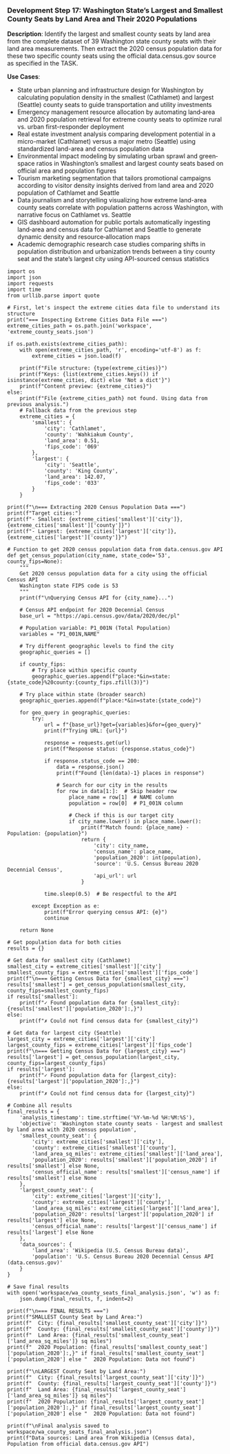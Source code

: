 ### Development Step 17: Washington State’s Largest and Smallest County Seats by Land Area and Their 2020 Populations

**Description**: Identify the largest and smallest county seats by land area from the complete dataset of 39 Washington state county seats with their land area measurements. Then extract the 2020 census population data for these two specific county seats using the official data.census.gov source as specified in the TASK.

**Use Cases**:
- State urban planning and infrastructure design for Washington by calculating population density in the smallest (Cathlamet) and largest (Seattle) county seats to guide transportation and utility investments
- Emergency management resource allocation by automating land‐area and 2020 population retrieval for extreme county seats to optimize rural vs. urban first-responder deployment
- Real estate investment analysis comparing development potential in a micro-market (Cathlamet) versus a major metro (Seattle) using standardized land-area and census population data
- Environmental impact modeling by simulating urban sprawl and green‐space ratios in Washington’s smallest and largest county seats based on official area and population figures
- Tourism marketing segmentation that tailors promotional campaigns according to visitor density insights derived from land area and 2020 population of Cathlamet and Seattle
- Data journalism and storytelling visualizing how extreme land-area county seats correlate with population patterns across Washington, with narrative focus on Cathlamet vs. Seattle
- GIS dashboard automation for public portals automatically ingesting land‐area and census data for Cathlamet and Seattle to generate dynamic density and resource‐allocation maps
- Academic demographic research case studies comparing shifts in population distribution and urbanization trends between a tiny county seat and the state’s largest city using API-sourced census statistics

```
import os
import json
import requests
import time
from urllib.parse import quote

# First, let's inspect the extreme cities data file to understand its structure
print("=== Inspecting Extreme Cities Data File ===")
extreme_cities_path = os.path.join('workspace', 'extreme_county_seats.json')

if os.path.exists(extreme_cities_path):
    with open(extreme_cities_path, 'r', encoding='utf-8') as f:
        extreme_cities = json.load(f)
    
    print(f"File structure: {type(extreme_cities)}")
    print(f"Keys: {list(extreme_cities.keys()) if isinstance(extreme_cities, dict) else 'Not a dict'}")
    print(f"Content preview: {extreme_cities}")
else:
    print(f"File {extreme_cities_path} not found. Using data from previous analysis.")
    # Fallback data from the previous step
    extreme_cities = {
        'smallest': {
            'city': 'Cathlamet',
            'county': 'Wahkiakum County',
            'land_area': 0.51,
            'fips_code': '069'
        },
        'largest': {
            'city': 'Seattle',
            'county': 'King County',
            'land_area': 142.07,
            'fips_code': '033'
        }
    }

print(f"\n=== Extracting 2020 Census Population Data ===")
print(f"Target cities:")
print(f"- Smallest: {extreme_cities['smallest']['city']}, {extreme_cities['smallest']['county']}")
print(f"- Largest: {extreme_cities['largest']['city']}, {extreme_cities['largest']['county']}")

# Function to get 2020 census population data from data.census.gov API
def get_census_population(city_name, state_code='53', county_fips=None):
    """
    Get 2020 census population data for a city using the official Census API
    Washington state FIPS code is 53
    """
    print(f"\nQuerying Census API for {city_name}...")
    
    # Census API endpoint for 2020 Decennial Census
    base_url = "https://api.census.gov/data/2020/dec/pl"
    
    # Population variable: P1_001N (Total Population)
    variables = "P1_001N,NAME"
    
    # Try different geographic levels to find the city
    geographic_queries = []
    
    if county_fips:
        # Try place within specific county
        geographic_queries.append(f"place:*&in=state:{state_code}%20county:{county_fips.zfill(3)}")
    
    # Try place within state (broader search)
    geographic_queries.append(f"place:*&in=state:{state_code}")
    
    for geo_query in geographic_queries:
        try:
            url = f"{base_url}?get={variables}&for={geo_query}"
            print(f"Trying URL: {url}")
            
            response = requests.get(url)
            print(f"Response status: {response.status_code}")
            
            if response.status_code == 200:
                data = response.json()
                print(f"Found {len(data)-1} places in response")
                
                # Search for our city in the results
                for row in data[1:]:  # Skip header row
                    place_name = row[1]  # NAME column
                    population = row[0]  # P1_001N column
                    
                    # Check if this is our target city
                    if city_name.lower() in place_name.lower():
                        print(f"Match found: {place_name} - Population: {population}")
                        return {
                            'city': city_name,
                            'census_name': place_name,
                            'population_2020': int(population),
                            'source': 'U.S. Census Bureau 2020 Decennial Census',
                            'api_url': url
                        }
                        
            time.sleep(0.5)  # Be respectful to the API
            
        except Exception as e:
            print(f"Error querying census API: {e}")
            continue
    
    return None

# Get population data for both cities
results = {}

# Get data for smallest city (Cathlamet)
smallest_city = extreme_cities['smallest']['city']
smallest_county_fips = extreme_cities['smallest']['fips_code']
print(f"\n=== Getting Census Data for {smallest_city} ===")
results['smallest'] = get_census_population(smallest_city, county_fips=smallest_county_fips)
if results['smallest']:
    print(f"✓ Found population data for {smallest_city}: {results['smallest']['population_2020']:,}")
else:
    print(f"✗ Could not find census data for {smallest_city}")

# Get data for largest city (Seattle)
largest_city = extreme_cities['largest']['city']
largest_county_fips = extreme_cities['largest']['fips_code']
print(f"\n=== Getting Census Data for {largest_city} ===")
results['largest'] = get_census_population(largest_city, county_fips=largest_county_fips)
if results['largest']:
    print(f"✓ Found population data for {largest_city}: {results['largest']['population_2020']:,}")
else:
    print(f"✗ Could not find census data for {largest_city}")

# Combine all results
final_results = {
    'analysis_timestamp': time.strftime('%Y-%m-%d %H:%M:%S'),
    'objective': 'Washington state county seats - largest and smallest by land area with 2020 census population',
    'smallest_county_seat': {
        'city': extreme_cities['smallest']['city'],
        'county': extreme_cities['smallest']['county'],
        'land_area_sq_miles': extreme_cities['smallest']['land_area'],
        'population_2020': results['smallest']['population_2020'] if results['smallest'] else None,
        'census_official_name': results['smallest']['census_name'] if results['smallest'] else None
    },
    'largest_county_seat': {
        'city': extreme_cities['largest']['city'],
        'county': extreme_cities['largest']['county'],
        'land_area_sq_miles': extreme_cities['largest']['land_area'],
        'population_2020': results['largest']['population_2020'] if results['largest'] else None,
        'census_official_name': results['largest']['census_name'] if results['largest'] else None
    },
    'data_sources': {
        'land_area': 'Wikipedia (U.S. Census Bureau data)',
        'population': 'U.S. Census Bureau 2020 Decennial Census API (data.census.gov)'
    }
}

# Save final results
with open('workspace/wa_county_seats_final_analysis.json', 'w') as f:
    json.dump(final_results, f, indent=2)

print(f"\n=== FINAL RESULTS ===")
print(f"SMALLEST County Seat by Land Area:")
print(f"  City: {final_results['smallest_county_seat']['city']}")
print(f"  County: {final_results['smallest_county_seat']['county']}")
print(f"  Land Area: {final_results['smallest_county_seat']['land_area_sq_miles']} sq miles")
print(f"  2020 Population: {final_results['smallest_county_seat']['population_2020']:,}" if final_results['smallest_county_seat']['population_2020'] else "  2020 Population: Data not found")

print(f"\nLARGEST County Seat by Land Area:")
print(f"  City: {final_results['largest_county_seat']['city']}")
print(f"  County: {final_results['largest_county_seat']['county']}")
print(f"  Land Area: {final_results['largest_county_seat']['land_area_sq_miles']} sq miles")
print(f"  2020 Population: {final_results['largest_county_seat']['population_2020']:,}" if final_results['largest_county_seat']['population_2020'] else "  2020 Population: Data not found")

print(f"\nFinal analysis saved to workspace/wa_county_seats_final_analysis.json")
print(f"Data sources: Land area from Wikipedia (Census data), Population from official data.census.gov API")
```